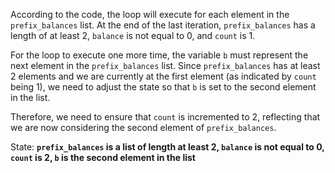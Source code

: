 According to the code, the loop will execute for each element in the `prefix_balances` list. At the end of the last iteration, `prefix_balances` has a length of at least 2, `balance` is not equal to 0, and `count` is 1. 

For the loop to execute one more time, the variable `b` must represent the next element in the `prefix_balances` list. Since `prefix_balances` has at least 2 elements and we are currently at the first element (as indicated by `count` being 1), we need to adjust the state so that `b` is set to the second element in the list.

Therefore, we need to ensure that `count` is incremented to 2, reflecting that we are now considering the second element of `prefix_balances`. 

State: **`prefix_balances` is a list of length at least 2, `balance` is not equal to 0, `count` is 2, `b` is the second element in the list**